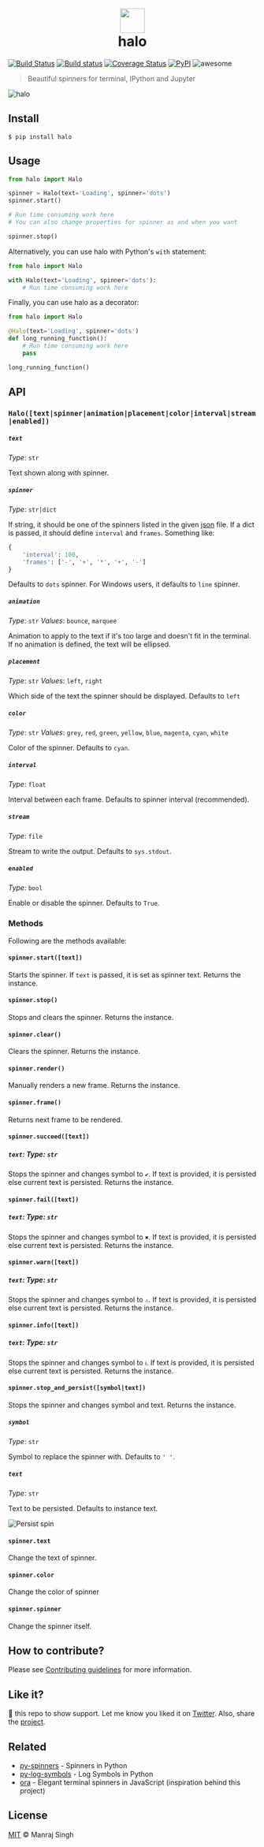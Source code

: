 <h1 align="center">
  <img src="https://raw.githubusercontent.com/manrajgrover/halo/master/art/halo.png" height="50px"/>
  <br>
  halo
</h1>

[![Build Status](https://travis-ci.org/manrajgrover/halo.svg?branch=master)](https://travis-ci.org/manrajgrover/halo) [![Build status](https://ci.appveyor.com/api/projects/status/wa6t414gltr403ff?svg=true)](https://ci.appveyor.com/project/manrajgrover/halo) [![Coverage Status](https://coveralls.io/repos/github/manrajgrover/halo/badge.svg?branch=master)](https://coveralls.io/github/manrajgrover/halo?branch=master)
 [![PyPI](https://img.shields.io/pypi/v/halo.svg)](https://github.com/manrajgrover/halo) ![awesome](https://img.shields.io/badge/awesome-yes-green.svg)
> Beautiful spinners for terminal, IPython and Jupyter

![halo](https://raw.github.com/manrajgrover/halo/master/art/doge_spin.svg?sanitize=true)

## Install

```shell
$ pip install halo
```

## Usage

```py
from halo import Halo

spinner = Halo(text='Loading', spinner='dots')
spinner.start()

# Run time consuming work here
# You can also change properties for spinner as and when you want

spinner.stop()
```

Alternatively, you can use halo with Python's `with` statement:

```py
from halo import Halo

with Halo(text='Loading', spinner='dots'):
    # Run time consuming work here
```

Finally, you can use halo as a decorator:

```py
from halo import Halo

@Halo(text='Loading', spinner='dots')
def long_running_function():
    # Run time consuming work here
    pass

long_running_function()
```

## API

### `Halo([text|spinner|animation|placement|color|interval|stream|enabled])`

##### `text`
*Type*: `str`

Text shown along with spinner.

##### `spinner`
*Type*: `str|dict`

If string, it should be one of the spinners listed in the given [json](https://github.com/sindresorhus/cli-spinners/blob/dac4fc6571059bb9e9bc204711e9dfe8f72e5c6f/spinners.json) file. If a dict is passed, it should define `interval` and `frames`. Something like:

```py
{
    'interval': 100,
    'frames': ['-', '+', '*', '+', '-']
}
```

Defaults to `dots` spinner. For Windows users, it defaults to `line` spinner.

##### `animation`
*Type*: `str`
*Values*: `bounce`, `marquee`

Animation to apply to the text if it's too large and doesn't fit in the terminal. If no animation is defined, the text will be ellipsed.

##### `placement`
*Type*: `str`
*Values*: `left`, `right`

Which side of the text the spinner should be displayed. Defaults to `left`

##### `color`
*Type*: `str`
*Values*: `grey`, `red`, `green`, `yellow`, `blue`, `magenta`, `cyan`, `white`

Color of the spinner. Defaults to `cyan`.

##### `interval`
*Type*: `float`

Interval between each frame. Defaults to spinner interval (recommended).

##### `stream`
*Type*: `file`

Stream to write the output. Defaults to `sys.stdout`.

##### `enabled`
*Type*: `bool`

Enable or disable the spinner. Defaults to `True`.

### Methods

Following are the methods available:

#### `spinner.start([text])`

Starts the spinner. If `text` is passed, it is set as spinner text. Returns the instance.

#### `spinner.stop()`

Stops and clears the spinner. Returns the instance.

#### `spinner.clear()`

Clears the spinner. Returns the instance.

#### `spinner.render()`

Manually renders a new frame. Returns the instance.

#### `spinner.frame()`

Returns next frame to be rendered.

#### `spinner.succeed([text])`
##### `text`: *Type*: `str`

Stops the spinner and changes symbol to `✔`. If text is provided, it is persisted else current text is persisted. Returns the instance.

#### `spinner.fail([text])`
##### `text`: *Type*: `str`

Stops the spinner and changes symbol to `✖`. If text is provided, it is persisted else current text is persisted. Returns the instance.

#### `spinner.warn([text])`
##### `text`: *Type*: `str`

Stops the spinner and changes symbol to `⚠`. If text is provided, it is persisted else current text is persisted. Returns the instance.

#### `spinner.info([text])`
##### `text`: *Type*: `str`

Stops the spinner and changes symbol to `ℹ`. If text is provided, it is persisted else current text is persisted. Returns the instance.

#### `spinner.stop_and_persist([symbol|text])`
Stops the spinner and changes symbol and text. Returns the instance.

##### `symbol`
*Type*: `str`

Symbol to replace the spinner with. Defaults to `' '`.

##### `text`
*Type*: `str`

Text to be persisted. Defaults to instance text.

![Persist spin](https://raw.github.com/manrajgrover/halo/master/art/persist_spin.svg?sanitize=true)

#### `spinner.text`
Change the text of spinner.

#### `spinner.color`
Change the color of spinner

#### `spinner.spinner`
Change the spinner itself.

## How to contribute?

Please see [Contributing guidelines](https://github.com/manrajgrover/halo/blob/master/.github/CONTRIBUTING.md) for more information.

## Like it?

🌟 this repo to show support. Let me know you liked it on [Twitter](https://twitter.com/manrajsgrover).
Also, share the [project](https://twitter.com/intent/tweet?url=https%3A%2F%2Fgithub.com%2Fmanrajgrover%2Fhalo&via=manrajsgrover&text=Checkout%20%23halo%20-%20a%20beautiful%20%23terminal%20%23spinners%20library%20for%20%23python&hashtags=github%2C%20pypi).

## Related

* [py-spinners](https://github.com/manrajgrover/py-spinners) - Spinners in Python
* [py-log-symbols](https://github.com/manrajgrover/py-log-symbols) - Log Symbols in Python
* [ora](https://github.com/sindresorhus/ora) - Elegant terminal spinners in JavaScript (inspiration behind this project) 

## License
[MIT](https://github.com/manrajgrover/halo/blob/master/LICENSE) © Manraj Singh
